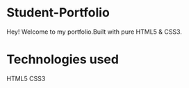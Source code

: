 # Student-Portfolio

Hey! Welcome to my portfolio.Built with pure HTML5 & CSS3.

# Technologies used
HTML5
CSS3
